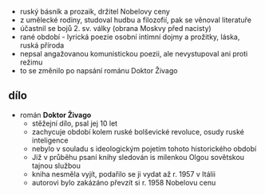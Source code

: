 - ruský básník a prozaik, držitel Nobelovy ceny
- z umělecké rodiny, studoval hudbu a filozofií, pak se věnoval literatuře 
- účastnil se bojů 2. sv. války (obrana Moskvy před nacisty)
- rané období - lyrická poezie osobní intimní dojmy a prožitky, láska, ruská příroda
- nepsal angažovanou komunistickou poezii, ale nevystupoval ani proti režimu
- to se změnilo po napsání románu Doktor Živago
## dílo
- román **Doktor Živago**
	- stěžejní dílo, psal jej 10 let
	- zachycuje období kolem ruské bolševické revoluce, osudy ruské inteligence
	- nebylo v souladu s ideologickým pojetím tohoto historického období
	- Již v průběhu psaní knihy sledován is milenkou Olgou sovětskou tajnou službou
	- kniha nesměla vyjít, podařilo se ji vydat až r. 1957 v Itálii
	- autorovi bylo zakázáno převzít si r. 1958 Nobelovu cenu